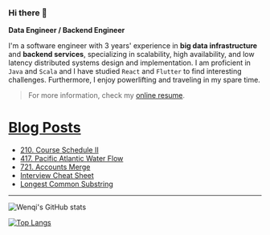### Hi there 👋

**Data Engineer / Backend Engineer**

I'm a software engineer with 3 years' experience in **big data infrastructure** and **backend services**, specializing in scalability, high availability, and low latency distributed systems design and implementation. 
I am proficient in `Java` and `Scala` and I have studied `React` and `Flutter` to find interesting challenges.
Furthermore, I enjoy powerlifting and traveling in my spare time.


> For more information, check my [online resume](https://jiangwenqi.info/).

# [Blog Posts](https://www.dev.to/jiangwenqi)
<!-- BLOG-POST-LIST:START -->
- [210. Course Schedule II](https://dev.to/jiangwenqi/210-course-schedule-ii-10ml)
- [417. Pacific Atlantic Water Flow](https://dev.to/jiangwenqi/417-pacific-atlantic-water-flow-4kog)
- [721. Accounts Merge](https://dev.to/jiangwenqi/721-accounts-merge-cec)
- [Interview Cheat Sheet](https://dev.to/jiangwenqi/interview-cheat-sheet-3ob7)
- [Longest Common Substring](https://dev.to/jiangwenqi/longest-common-substring-1jg2)
<!-- BLOG-POST-LIST:END -->


---

![Wenqi's GitHub stats](https://github-readme-stats.vercel.app/api?username=jiangwenqi&show_icons=true&count_private=true)

[![Top Langs](https://github-readme-stats.vercel.app/api/top-langs/?username=jiangwenqi&layout=compact)](https://github.com/jiangwenqi/github-readme-stats)
